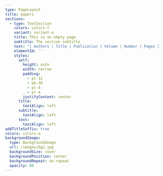 ```yaml
---
type: PageLayout
title: papers
sections:
  - type: TextSection
    colors: colors-f
    variant: variant-a
    title: This in an empty page
    subtitle: The section subtitle
    text: "| Authors | Title | Publication | Volume | Number | Pages | Year | Publisher |\n|---------|-------|-------------|--------|--------|-------|------|-----------|\n| Morris, Phoebe O; Hope, Edward; Foulsham, Tom; Mills, John P; | Exploring the use of a dance-based exergame to enhance autistic children's social communication skills in the home and school environments: a feasibility study | International Journal of Developmental Disabilities | | | 1-18 | 2023 | Taylor & Francis |\n| Mills, John; Cumbers, Lee; Williams, Samuel; Titley-Wall, Henry; | The effectiveness of mental health literacy interventions in young people: a meta-analysis | Mental Health Review Journal | 28 | 4 | 386-395 | 2023 | Emerald Publishing Limited |\n| Paoletti, Viola; Mayglothling, Tristan; Mills, John P.; | The impact of training environment on Tokyo Olympic athletes' wellbeing: a qualitative multiple case study | International Journal of Sport Psychology | 54 | 4 | 348-371 | 2023 | Edizioni Luigi Pizzi |\n| Morris, Phoebe; Hope, Edward; Foulsham, Tom; Mills, John P; | Dancing out for a voice\t a narrative review of the literature exploring autism, physical activity, and dance | Journal of Bodywork and Movement Therapies | 33 | | 202-215 | 2023 | Churchill Livingstone |\n| Morris, Phoebe O; Hope, Edward; Foulsham, Tom; Mills, John P; | Parent-reported social-communication changes in children diagnosed with autism spectrum disorder during the COVID-19 pandemic in the UK | International Journal of Developmental Disabilities | 69 | 2 | 211-225 | 2023 | Taylor & Francis |\n| Mikuzis, Julius; Mills, John P; O'Gorman, Rick; | Conceptualising Moral Integrity: an analysis of 21 uses | | | | | 2022 | |\n| Morris, Phoebe O; Hope, Edward; Mills, John P; | The non-fitness-related benefits of exergames for young individuals diagnosed with autism spectrum disorder: A systematic review | Research in Autism Spectrum Disorders | 94 | | 101953 | 2022 | Elsevier |\n| Morris, Phoebe O; Hope, Edward; Foulsham, Tom; Mills, John P; | The effectiveness of mirroring-and rhythm-based interventions for children with autism spectrum disorder: a systematic review | Review Journal of Autism and Developmental Disorders | | | 1-21 | 2021 | Springer US |\n| Morris, Phoebe O; Hope, Edward; Foulsham, Tom; Mills, John P; | Dance, rhythm, and autism spectrum disorder: An explorative study | The Arts in Psychotherapy | 73 | | 101755 | 2021 | Pergamon |\n| Jones, Ben; Hope, Ed; Hammond, Andrew; Moran, Jason; Leeder, Thomas; Mills, John; Sandercock, Gavin; | Play more, enjoy more, keep playing\t rugby is a simple game | International Journal of Sports Science & Coaching | 16 | 3 | 636-645 | 2021 | Sage Publications Sage UK: London, England |\n| Mills, John; Clements, Kyran; | Effective sports coaching: a systematic integrative review | | | | | 2021 | SportRxiv |\n| Kolliari-Turner, Alexander; Oliver, Brian; Lima, Giscard; Mills, John P; Wang, Guan; Pitsiladis, Yannis; Guppy, Fergus M; | Doping practices in international weightlifting: analysis of sanctioned athletes/support personnel from 2008 to 2019 and retesting of samples from the 2008 and 2012 Olympic Games | Sports Medicine-Open | 7 | | 1-10 | 2021 | Springer International Publishing |\n| Morris, Phoebe; Foulsham, Tom; Hope, Ed; Mills, John P; | Preprint: Parent-reported social-communication changes in Children diagnosed with Autism Spectrum Disorder during the COVID-19 pandemic in the UK. | | | | | 2021 | PsyArXiv |\n| Ing, Charles; Mills, John; | Why Would You Referee? An {Auto} ethnographic Account of a Football Official | Communications in Kinesiology | 1 | 2 | | 2021 | |\n| Caldwell, Aaron R; Vigotsky, Andrew D; Tenan, Matthew S; Radel, Rémi; Mellor, David T; Kreutzer, Andreas; Lahart, Ian M; Mills, John P; Boisgontier, Matthieu P; | Moving sport and exercise science forward: a call for the adoption of more transparent research practices | Sports Medicine | 50 | 3 | 449-459 | 2020 | Springer International Publishing Cham |\n| Mills, John P; | Authentic Arseholes and the Problem with Transformational Leaders | | | | | 2020 | PsyArXiv |\n| Nosek, Brian A; Corker, Katherine S; Krall, Tina; Grasty, Fielding L; Brooks III, Ronald E; Mellor, David Thomas; Van Tuyl, Steve; Gurdal, Gultekin; Mboa, Thomas; Ahinon, Justin Sègbédji; | NSF 19-501 AccelNet Proposal: Community of Open Scholarship Grassroots Networks (COSGN) | | | | | 2020 | MetaArXiv |\n| Zenko, Zachary; Steele, James; Mills, John; | Communications in Kinesiology: A new open access journal from the Society for Transparency, Openness, and Replication in Kinesiology | Communications in Kinesiology | | | | 2020 | |\n| Clements, Kyran; Mills, John; | A Longitudinal Examination of the Influence of Coaching Effectiveness on Youth Academy Footballers | JOURNAL OF SPORT & EXERCISE PSYCHOLOGY | 42 | | S71-S72 | 2020 | HUMAN KINETICS PUBL INC 1607 N MARKET ST, PO BOX 5076, CHAMPAIGN, IL 61820 … |\n| Clements, Kyran; Mills, John; Freeman, Paul; | Development of the Youth Coaching Effectiveness Scale | JOURNAL OF SPORT & EXERCISE PSYCHOLOGY | 42 | | S71-S71 | 2020 | HUMAN KINETICS PUBL INC 1607 N MARKET ST, PO BOX 5076, CHAMPAIGN, IL 61820 … |\n| Morris, Phoebe; Hope, Ed; Foulsham, Tom; Mills, John P; | Dance, Rhythm and Autism Spectrum Disorder: A Scoping Study | | | | | 2020 | PsyArXiv |\n| Morris, Phoebe; Hope, Ed; Foulsham, Tom; Mills, John P; | The Effectiveness of Mirroring-and Rhythm-based interventions for children diagnosed with Autism Spectrum Disorder: A Systematic Review (Pre-print) | | | | | 2020 | PsyArXiv |\n| Mills, John; | Values Based Coaching and the Coaches Role in Moral Development | | | | | 2019 | SportRxiv |\n| Ing, Charles; Mills, John P; | 'Hey, look at me': An {auto} ethnographic account of experiencing ADHD symptoms within sport | Qualitative research in sport, exercise and health | 11 | 2 | 274-283 | 2019 | Routledge |\n| Caldwell, Aaron R; Kreutzer, Andreas; Mills, John P; Vigotsky, Andrew; | SportRxiv files and templates | | | | | 2019 | OSF |\n| Mills, John; Boardley, Ian David; Olton, Alexandra; | Development and validation of indirect measures of athletes' attitudes towards controlled and uncontrolled forms of performance enhancement in sport | JOURNAL OF SPORT & EXERCISE PSYCHOLOGY | 40 | | S14-S15 | 2018 | HUMAN KINETICS | Mills, John; Boardley, Ian David; Olton, Alexandra; | Development and validation of indirect measures of athletes' attitudes towards controlled and uncontrolled forms of performance enhancement in sport | JOURNAL OF SPORT & EXERCISE PSYCHOLOGY | 40 | | S14-S15 | 2018 | HUMAN KINETICS PUBL INC 1607 N MARKET ST, PO BOX 5076, CHAMPAIGN, IL 61820 … |\n| Mills, John P; Boardley, Ian D; | Development and initial validation of an indirect measure of automatic transformational leader integrity | Journal of Sport and Exercise Psychology | | | | 2016 | Human Kinetics |\n| Mills, John P; | Transformational leader integrity: an investigation of coach social cognition | | | | | 2015 | University of Birmingham |\n| Mills, John P; | A Review of \"Social Psychology in Sport & Exercise: Linking Theory to Practice\" Knowles, AM, Shanmugam, V., & Lorimer, R.(2015). London, England: Palgrave. 252 pp.(paperback\t also available in eBook format). ISBN 9781137306289. $44.00. | | | | | 2015 | Routledge |\n| Mills, John; Boardley, Ian; | The Coach as Transformational Leader: A Multiple Case Study of Three Expert, Former English Premier League or International Level Football Head Coaches | The Proceedings of the British Psychological Society | | | | 2015 | |\n| Mills, John P; Mayglothling, Tristan; | Values-Based Coaching: The Role of Coaches in Moral Development | | | | | | |\n| Foan, Nick; Mills, John P; Hope, Edward; | An Exploration of the Role of Character in the Identification of Talent Across Tier One Rugby Nations | | | | | | SportRxiv |\n| Caldwell, Aaron R; Vigotsky, Andrew D; Tenan, Matthew S; Radel, Rémi; Mellor, David T; Kreutzer, Andreas; Lahart, Ian M; Mills, John P; Boisgontier, Matthieu P; Boardley, I; | Consortium for Transparency in Exercise Science (COTES) Collaborators.(2020). Moving sport and exercise science forward: A call for the adoption of more transparent research practices | Sports Medicine | 50 | 3 | 449-459 | | |\n| Boardley, Ian D; Smith, Alan L; Mills, John; Grix, Jonathan; Wynne, Ceri; Wilkins, Luke; | Doping Moral Disengagement Scale | Psychology of Sport and Exercise | | | | | |\n| Chester, Neil; Mills, John; | Final Report For WADA's Social Science Research Grant Program | | | | | | |\n| Mills, John P; | International Congress of Applied Psychology | Special issue on Health Psychology including: Is Talking to Frank doing more harm than good? Measuring stress in children and | | | 80 | | |\n| Boardley, Ian D; Smith, Alan L; Mills, John; Grix, Jonathan; Wynne, Ceri; Wilkins, Luke; | Doping Moral Disengagement Scale--Short | Psychology of Sport and Exercise | | | | | |"
    elementId: ''
    styles:
      self:
        height: auto
        width: narrow
        padding:
          - pt-12
          - pb-36
          - pl-4
          - pr-4
        justifyContent: center
      title:
        textAlign: left
      subtitle:
        textAlign: left
      text:
        textAlign: left
addTitleSuffix: true
colors: colors-a
backgroundImage:
  type: BackgroundImage
  url: /images/bg2.jpg
  backgroundSize: cover
  backgroundPosition: center
  backgroundRepeat: no-repeat
  opacity: 80
---
```

